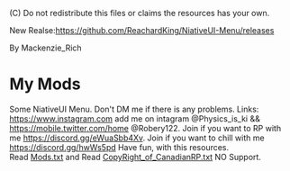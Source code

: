 (C) Do not redistribute this files or claims the resources has your own. 

New Realse:https://github.com/ReachardKing/NiativeUI-Menu/releases

By Mackenzie_Rich
# My Mods
Some  NiativeUI Menu.
Don't  DM me if there is any problems.
Links:
https://www.instagram.com add me on intagram @Physics_is_ki &&
https://mobile.twitter.com/home @Robery122.
Join if you want to RP with me  https://discord.gg/eWuaSbb4Xv.
Join if you want to chill with me https://discord.gg/hwWs5pd
Have fun, with this resources.  
 Read [Mods.txt](https://github.com/ReachardKing/NiativeUI-Menu/files/6345803/Mods.txt) and 
Read [CopyRight_of_CanadianRP.txt](https://github.com/ReachardKing/NiativeUI-Menu/files/6345809/CopyRight_of_CanadianRP.txt)
NO Support. 
